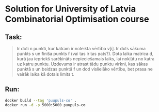 # Solution for University of Latvia Combinatorial Optimisation course

## Task:

> Ir doti n punkti, kur katram ir noteikta vērtība v[i].
> Ir dots sākuma punkts s un finiša punkts f (vai tas ir tas pats?).
> Dota laika matrica d, kurā jau iepriekš sarēķināts nepieciešamais laiks, lai nokļūtu no katra uz katru punktu.
> Uzdevums ir atrast tādu punktu virkni, kas sākas punktā s un beidzas punktā f un dod vislielāko vērtību, bet prasa ne vairāk laika kā dotais limits t.


## Run:
```bash
docker build --tag 'puupuls-co' .
docker run -d -p 5000:5000 puupuls-co
```